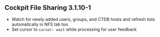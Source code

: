## Cockpit File Sharing 3.1.10-1

* Watch for newly added users, groups, and CTDB hosts and refresh lists automatically in NFS tab too
* Set cursor to `cursor: wait` while processing for user feedback